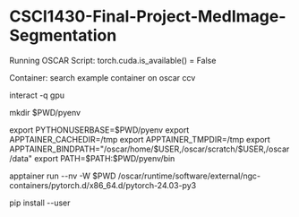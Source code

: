 # CSCI1430-Final-Project-MedImage-Segmentation

Running OSCAR Script: torch.cuda.is_available() = False

Container: search example container on oscar ccv

interact -q gpu

mkdir $PWD/pyenv

export PYTHONUSERBASE=$PWD/pyenv
export APPTAINER_CACHEDIR=/tmp
export APPTAINER_TMPDIR=/tmp
export APPTAINER_BINDPATH="/oscar/home/$USER,/oscar/scratch/$USER,/oscar/data"
export PATH=$PATH:$PWD/pyenv/bin

apptainer run --nv -W $PWD /oscar/runtime/software/external/ngc-containers/pytorch.d/x86_64.d/pytorch-24.03-py3

pip install <pkg name> --user
